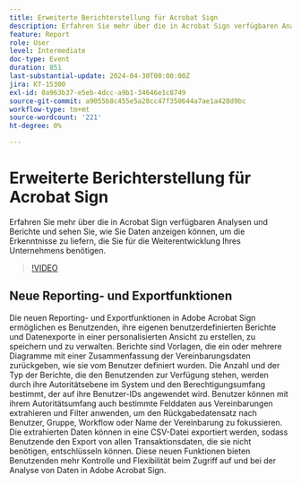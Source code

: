 ```yaml
---
title: Erweiterte Berichterstellung für Acrobat Sign
description: Erfahren Sie mehr über die in Acrobat Sign verfügbaren Analysen und Berichte und sehen Sie, wie Sie Daten anzeigen können, um die Erkenntnisse zu liefern, die Sie für die Weiterentwicklung Ihres Unternehmens benötigen.
feature: Report
role: User
level: Intermediate
doc-type: Event
duration: 851
last-substantial-update: 2024-04-30T00:00:00Z
jira: KT-15300
exl-id: 0a963b37-e5eb-4dcc-a9b1-34646e1c8749
source-git-commit: a9055b8c455e5a28cc47f350644a7ae1a428d9bc
workflow-type: tm+mt
source-wordcount: '221'
ht-degree: 0%

---
```


# Erweiterte Berichterstellung für Acrobat Sign

Erfahren Sie mehr über die in Acrobat Sign verfügbaren Analysen und Berichte und sehen Sie, wie Sie Daten anzeigen können, um die Erkenntnisse zu liefern, die Sie für die Weiterentwicklung Ihres Unternehmens benötigen.

>[!VIDEO](https://video.tv.adobe.com/v/3454414/?learn=on&captions=ger)

## Neue Reporting- und Exportfunktionen

Die neuen Reporting- und Exportfunktionen in Adobe Acrobat Sign ermöglichen es Benutzenden, ihre eigenen benutzerdefinierten Berichte und Datenexporte in einer personalisierten Ansicht zu erstellen, zu speichern und zu verwalten. Berichte sind Vorlagen, die ein oder mehrere Diagramme mit einer Zusammenfassung der Vereinbarungsdaten zurückgeben, wie sie vom Benutzer definiert wurden. Die Anzahl und der Typ der Berichte, die den Benutzenden zur Verfügung stehen, werden durch ihre Autoritätsebene im System und den Berechtigungsumfang bestimmt, der auf ihre Benutzer-IDs angewendet wird. Benutzer können mit ihrem Autoritätsumfang auch bestimmte Felddaten aus Vereinbarungen extrahieren und Filter anwenden, um den Rückgabedatensatz nach Benutzer, Gruppe, Workflow oder Name der Vereinbarung zu fokussieren. Die extrahierten Daten können in eine CSV-Datei exportiert werden, sodass Benutzende den Export von allen Transaktionsdaten, die sie nicht benötigen, entschlüsseln können. Diese neuen Funktionen bieten Benutzenden mehr Kontrolle und Flexibilität beim Zugriff auf und bei der Analyse von Daten in Adobe Acrobat Sign.
